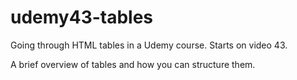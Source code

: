 # udemy43-tables
Going through HTML tables in a Udemy course. Starts on video 43.

A brief overview of tables and how you can structure them.
